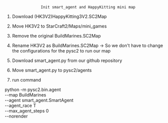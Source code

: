                     Init smart_agent and HappyKitting mini map

1. Download (HK3V2)HappyKitting3V2.SC2Map 
2. Move HK3V2 to StarCraft2/Maps/mini_games
3. Remove the original BuildMarines.SC2Map
4. Rename HK3V2 as BuildMarines.SC2Map
    ->  So we don't have to change the configurations for the pysc2 to run our 
        map
5. Download smart_agent.py from our github repository
6. Move smart_agent.py to pysc2/agents

7. run command 

python -m pysc2.bin.agent \
--map BuildMarines \
--agent smart_agent.SmartAgent \
--agent_race T \
--max_agent_steps 0 \
--norender